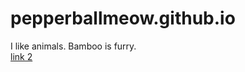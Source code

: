 # pepperballmeow.github.io

<body>
  I like animals.  Bamboo is furry.</br>
<a href="http://pepperballmeow.github.io/first_page">link 2</a>
  </body>
